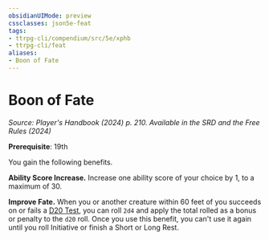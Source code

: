 ```yaml
---
obsidianUIMode: preview
cssclasses: json5e-feat
tags:
- ttrpg-cli/compendium/src/5e/xphb
- ttrpg-cli/feat
aliases:
- Boon of Fate
---
```

# Boon of Fate
*Source: Player's Handbook (2024) p. 210. Available in the <span title='Systems Reference Document (5.2)'>SRD</span> and the Free Rules (2024)*  

**Prerequisite**: 19th

You gain the following benefits.

**Ability Score Increase.** Increase one ability score of your choice by 1, to a maximum of 30.

**Improve Fate.** When you or another creature within 60 feet of you succeeds on or fails a [D20 Test](Інструменти%20ДМ/CLI/rules/variant-rules/d20-test-xphb.md), you can roll `2d4` and apply the total rolled as a bonus or penalty to the `d20` roll. Once you use this benefit, you can't use it again until you roll Initiative or finish a Short or Long Rest.